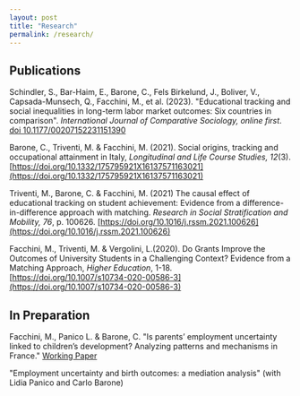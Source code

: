```yaml
---
layout: post
title: "Research"
permalink: /research/
---
```


## Publications

Schindler, S., Bar-Haim, E., Barone, C., Fels Birkelund, J., Boliver, V., Capsada-Munsech, Q., Facchini, M., et al. (2023). "Educational tracking and social inequalities in long-term labor market outcomes: Six countries in comparison". *International Journal of Comparative Sociology, online first*. [doi 10.1177/00207152231151390](https://doi.org/10.1177/00207152231151390)

Barone, C., Triventi, M. & Facchini, M. (2021). Social origins, tracking and occupational attainment in Italy, *Longitudinal and Life Course Studies, 12*(3). [https://doi.org/10.1332/175795921X16137571163021](https://doi.org/10.1332/175795921X16137571163021)

Triventi, M., Barone, C. & Facchini, M. (2021) The causal effect of educational tracking on student achievement: Evidence from a difference-in-difference approach with matching.  *Research in Social Stratification and Mobility, 76*, p. 100626. [https://doi.org/10.1016/j.rssm.2021.100626](https://doi.org/10.1016/j.rssm.2021.100626)

Facchini, M., Triventi, M. & Vergolini, L.(2020). Do Grants Improve the Outcomes of University Students in a Challenging Context? Evidence from a Matching Approach, *Higher Education*, 1-18. [https://doi.org/10.1007/s10734-020-00586-3](https://doi.org/10.1007/s10734-020-00586-3)

## In Preparation

Facchini, M., Panico L. & Barone, C. "Is parents’ employment uncertainty linked to children’s development? Analyzing patterns and mechanisms in France." [Working Paper](https://doi.org/10.31235/osf.io/8ex5r_v1)

"Employment uncertainty and birth outcomes: a mediation analysis" (with Lidia Panico and Carlo Barone)

